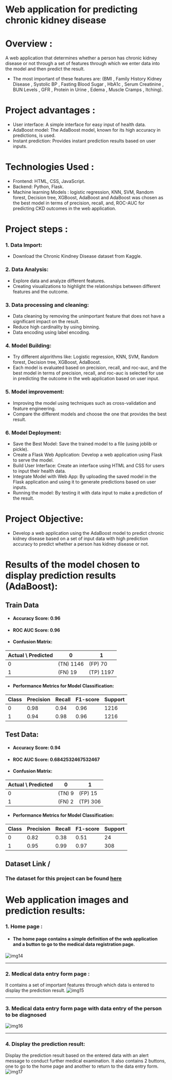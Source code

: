 # **Web application for predicting chronic kidney disease**
# Overview :
A web application that determines whether a person has chronic kidney disease or not through a set of features through which we enter data into the model and then predict the result. 
+ The most important of these features are: (BMI , Family History Kidney Disease , Systolic BP , Fasting Blood Sugar , HbA1c , Serum Creatinine , BUN Levels , GFR , Protein in Urine , Edema , Muscle Cramps , Itching).
 
# Project advantages :
* User interface: A simple interface for easy input of health data.
* AdaBoost model: The AdaBoost model, known for its high accuracy in predictions, is used.
* Instant prediction: Provides instant prediction results based on user inputs.

# Technologies Used :
* Frontend: HTML, CSS, JavaScript.
* Backend: Python, Flask.
* Machine learning Models : logistic regression, KNN, SVM, Random forest, Decision tree, XGBoost, AdaBoost and AdaBoost was chosen as the best model in terms of precision, recall, and, ROC-AUC for predicting CKD outcomes in the web application.

 # Project steps : 
 ### 1. Data Import:
+ Download the Chronic Kindney Disease dataset from Kaggle.

### 2. Data Analysis:
* Explore data and analyze different features.
* Creating visualizations to highlight the relationships between different features and the outcome. 

### 3. Data processing and cleaning: 
* Data cleaning by removing the unimportant feature that does not have a significant impact on the result.
* Reduce high cardinality by using binning.
* Data encoding using label encoding.

### 4. Model Building:
* Try different algorithms like: Logistic regression, KNN, SVM, Random forest, Decision tree, XGBoost, AdaBoost.
*  Each model is evaluated based on precision, recall, and roc-auc, and the best model in terms of precision, recall, and roc-auc is selected for use in predicting the outcome in the web application based on user input.
  
### 5. Model improvement:
* Improving the model using techniques such as cross-validation and feature engineering.
* Compare the different models and choose the one that provides the best result.

### 6. Model Deployment:
* Save the Best Model: Save the trained model to a file (using joblib or pickle).
* Create a Flask Web Application: Develop a web application using Flask to serve the model.
* Build User Interface: Create an interface using HTML and CSS for users to input their health data.
* Integrate Model with Web App: By uploading the saved model in the Flask application and using it to generate predictions based on user inputs.
* Running the model: By testing it with data input to make a prediction of the result.
 
 # Project Objective:
* Develop a web application using the AdaBoost model to predict chronic kidney disease based on a set of input data with high prediction accuracy to predict whether a person has kidney disease or not.

# Results of the model chosen to display prediction results (AdaBoost):
## Train Data
* #### Accuracy Score: 0.96
* #### ROC AUC Score: 0.96
* #### Confusion Matrix:
 
 Actual \ Predicted | 0 | 1 |
| ------------- | ------------- |------------- |
| 0  | (TN) 1146  |  (FP) 70 |
| 1  | (FN) 19 |  (TP) 1197 |

* #### Performance Metrics for Model Classification:
 
|Class  | Precision | Recall | F1-score | Support | 
| ------------- | ------------- |------------- |------------- |------------- |
| 0  | 0.98 | 0.94 | 0.96 | 1216 |
| 1  |  0.94| 0.98 | 0.96 | 1216 |

## Test Data:
* #### Accuracy Score: 0.94
* #### ROC AUC Score: 0.6842532467532467
* #### Confusion Matrix: 

 Actual \ Predicted | 0 | 1 |
| ------------- | ------------- |------------- |
| 0  | (TN) 9 |  (FP) 15 |
| 1  | (FN) 2 |  (TP) 306 |


* #### Performance Metrics for Model Classification:
 
|Class  | Precision | Recall | F1-score | Support | 
| ------------- | ------------- |------------- |------------- |------------- |
| 0  | 0.82 | 0.38 | 0.51 | 24 |
| 1  |  0.95| 0.99 | 0.97 | 308 |

## Dataset Link /
### The dataset for this project can be found [here](https://www.kaggle.com/datasets/rabieelkharoua/chronic-kidney-disease-dataset-analysis)

 # Web application images and prediction results:  
 ### 1. Home page : 
 + #### The home page contains a simple definition of the web application and a button to go to the medical data registration page. 
![img14](https://github.com/user-attachments/assets/658986bc-2c41-483e-87ea-f2e9f7f169f1)
________________________________________________________________________________________
### 2. Medical data entry form page : 
It contains a set of important features through which data is entered to display the prediction result.
![img15](https://github.com/user-attachments/assets/b8f23b57-fa8e-4899-a8b8-9f7db993dcc0)
________________________________________________________________________________________
### 3. Medical data entry form page with data entry of the person to be diagnosed 
![img16](https://github.com/user-attachments/assets/b23c84c1-fea3-475b-9a3e-4b106e834ec4)
________________________________________________________________________________________
### 4. Display the prediction result: 
Display the prediction result based on the entered data with an alert message to conduct further medical examination. It also contains 2 buttons, one to go to the home page and another to return to the data entry form.
![img17](https://github.com/user-attachments/assets/3714170c-653c-4d52-8fa0-7e0b93b04ff8)
